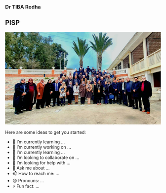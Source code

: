 ### Dr TIBA Redha
## PISP


<img src="tiba.jpg" style="width:800px;height:300px;">


Here are some ideas to get you started:
- 🌱 I’m currently learning ...
- 🔭 I’m currently working on ...
- 🌱 I’m currently learning ...
- 👯 I’m looking to collaborate on ...
- 🤔 I’m looking for help with ...
- 💬 Ask me about ...
- 📫 How to reach me: ...
- 😄 Pronouns: ...
- ⚡ Fun fact: ...



<!--

![tiba](https://github.com/tibaredha/tibaredha/assets/35831757/027267c4-7fd5-42be-ab0f-41a288c59f04)

**tibaredha/tibaredha** is a ✨ _special_ ✨ repository because its `README.md` (this file) appears on your GitHub profile.


-->
